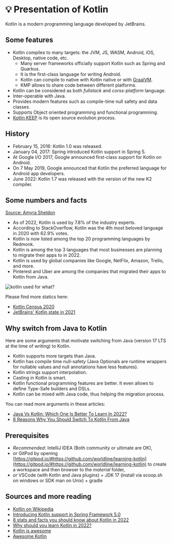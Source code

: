 # 💡 Presentation of Kotlin

Kotlin is a modern programming language developed by JetBrains.

## Some features

- Kotlin compiles to many targets: the JVM, JS, WASM, Android, iOS, Desktop, native code, etc.
  - Many server frameworks officially support Kotlin such as Spring and Quarkus.
  - It is the first-class language for writing Android.
  - Kotlin can compile to native with Kotlin native or with [GraalVM](https://www.graalvm.org/).
  - KMP allows to share code between different platforms.
- Kotlin can be considered as both _fullstack_ and _corss-platform_ language.
- Inter-operable with Java.
- Provides modern features such as compile-time null safety and data classes.
- Supports Object oriented programming and functional programming.
- [Kotlin KEEP](https://github.com/Kotlin/KEEP) is its open source evolution process.

## History

- February 15, 2016: Kotlin 1.0 was released.
- January 04, 2017: Spring introduced Kotlin support in Spring 5.
- At Google I/O 2017, Google announced first-class support for Kotlin on Android.
- On 7 May 2019, Google announced that Kotlin the preferred language for Android app developers.
- June 2022: Kotlin 1.7 was released with the version of the new K2 compiler.

## Some numbers and facts

[Source: Amyra Sheldon](https://medium.com/predict/8-stats-and-fact-you-should-know-about-kotlin-in-2021-b41133a1834)

- As of 2022, Kotlin is used by 7.8% of the industry experts.
- According to StackOverflow, Kotlin was the 4th most beloved language in 2020 with 62.9% votes.
- Kotlin is now listed among the top 20 programming languages by Redmonk.
- Kotlin is among the top 3 languages that most businesses are planning to migrate their apps to in 2022.
- Kotlin is used by global companies like Google, NetFlix, Amazon, Trello, and more.
- Pinterest and Uber are among the companies that migrated their apps to Kotlin from Java.

![kotlin used for what?](../../assets/kotlin-used-for.png)

Please find more statics here:

- [Kotlin Census 2020](https://www.jetbrains.com/lp/kotlin-census-2020/)
- [JetBrains' Kotlin state in 2021](https://www.jetbrains.com/lp/devecosystem-2021/kotlin/)

## Why switch from Java to Kotlin

Here are some arguments that motivate switching from Java (version 17 LTS at the time of writing) to Kotlin.

- Kotlin supports more targets than Java.
- Kotlin has compile time null-safety (Java Optionals are runtime wrappers for nullable values and null annotations have less features).
- Kotlin strings support interpolation.
- Casting in Kotlin is smart.
- Kotlin functional programming features are better. It even allows to define Type-Safe builders and DSLs.
- Kotlin can be mixed with Java code, thus helping the migration process.

You can read more arguments in these articles:

- [Java Vs Kotlin: Which One Is Better To Learn In 2022?](https://codersera.com/blog/java-vs-kotlin/)
- [8 Reasons Why You Should Switch To Kotlin From Java](https://www.geeksforgeeks.org/8-reasons-why-you-should-switch-to-kotlin-from-java)

## Prerequisites

- _Recommended_: IntelliJ IDEA (Both community or ultimate are OK),
- _or_ GitPod by opening [https://gitpod.io/#https://github.com/worldline/learning-kotlin](https://gitpod.io/#https://github.com/worldline/learning-kotlin) to create a workspace and then browser to the _material_ folder,
- _or_ VSCode (with Kotlin and Java plugins) + JDK 17 (install via scoop.sh on windows or SDK man on Unix) + gradle

## Sources and more reading

- [Kotlin on Wikipedia](<https://en.wikipedia.org/wiki/Kotlin_(programming_language)>)
- [Introducing Kotlin support in Spring Framework 5.0](https://spring.io/blog/2017/01/04/introducing-kotlin-support-in-spring-framework-5-0)
- [8 stats and facts you should know about Kotlin in 2022](https://medium.com/predict/8-stats-and-fact-you-should-know-about-kotlin-in-2021-b41133a1834)
- [Why should you learn Kotlin in 2022?](https://dev.to/aashiya123/why-should-you-learn-kotlin-in-2021-57e2)
- [Kotlin is awesome](https://kotlin.link/)
- [Awesome Kotlin](https://kotlin.libhunt.com/)
